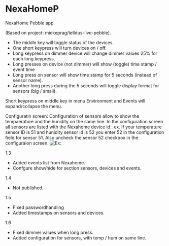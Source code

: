 NexaHomeP
=========

NexaHome Pebble app.

(Based on project: mickeprag/telldus-live-pebble).

- The middle key will toggle status of the devices.
- One short keypress will turn devices on / off.
- Long keypress on dimmer device will change dimmer values 25% for each long keypress.
- Long presses on device (not dimmer) will show (toggle) time stamp / event time
- Long press on sensor will show time stamp for 5 seconds (instead of sensor name).
- Another long press during the 5 seconds will toggle display format for sensors (big / small).

Short keypress on middle key in menu Environment and Events will expand/collapse the menu.

Configuratin screen:
Configuration of sensors allow to show the tempaerature and the hunidity on the same line.
In the configuration screen all sensors are listed with the Nexahome device id..
ex. If your temperature sensor ID is 51 and hunidity sensor id is 52 you enter 52 in the configuration field for sensor 51.
Also uncheck the sensor 52 checkbox in the configuraion screen.
![Ex:](https://dl.dropboxusercontent.com/u/29205101/Screenshot_2014-12-10-22-29-34.png)

1.3
- Added events list from Nexahome.
- Confgure show/hide for section sensors, devices and events.
 
1.4 
- Not published.

1.5
- Fixed passwordhandling
- Added timestamps on sensors and devices.

1.6
- Fixed dimmer values when long press.
- Added configuration for sensors, with temp / hum on same line.




